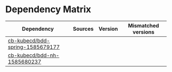 # Dependency Matrix

Dependency | Sources | Version | Mismatched versions
---------- | ------- | ------- | -------------------
[cb-kubecd/bdd-spring-1585679177](https://github.com/cb-kubecd/bdd-spring-1585679177.git) |  | []() | 
[cb-kubecd/bdd-nh-1585680237](https://github.com/cb-kubecd/bdd-nh-1585680237.git) |  | []() | 

